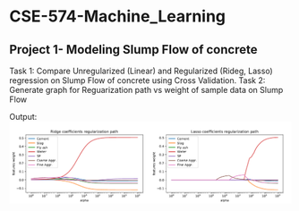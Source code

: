 # CSE-574-Machine_Learning

## Project 1- Modeling Slump Flow of concrete

Task 1: Compare Unregularized (Linear) and Regularized (Rideg, Lasso) regression on Slump Flow of concrete using Cross Validation.
Task 2: Generate graph for Reguarization path vs weight of sample data on Slump Flow

Output:
![output](Project1-Modeling_Slump_Flow/output/reg-path.PNG)
